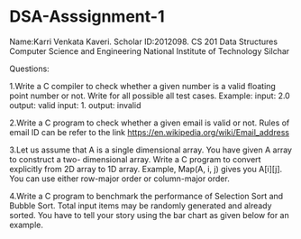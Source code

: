 # DSA-Asssignment-1
Name:Karri Venkata Kaveri. Scholar ID:2012098. CS 201 Data Structures Computer Science and Engineering National Institute of Technology Silchar

Questions:

1.Write a C compiler to check whether a given number is a valid floating point number or not. Write for all possible all test cases. Example: input: 2.0 output: valid input: 1. output: invalid

2.Write a C program to check whether a given email is valid or not. Rules of email ID can be refer to the link https://en.wikipedia.org/wiki/Email_address

3.Let us assume that A is a single dimensional array. You have given A array to construct a two- dimensional array. Write a C program to convert explicitly from 2D array to 1D array. Example, Map(A, i, j) gives you A[i][j]. You can use either row-major order or column-major order.

4.Write a C program to benchmark the performance of Selection Sort and Bubble Sort. Total input items may be randomly generated and already sorted. You have to tell your story using the bar chart as given below for an example.


